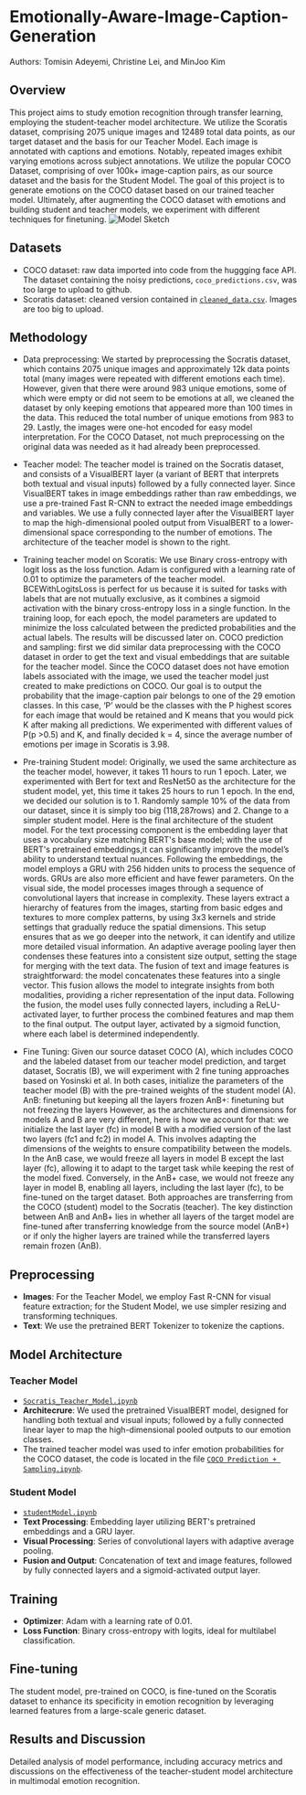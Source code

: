 # Emotionally-Aware-Image-Caption-Generation
Authors: Tomisin Adeyemi, Christine Lei, and MinJoo Kim

## Overview
This project aims to study emotion recognition through transfer learning, employing the student-teacher model architecture. We utilize the Scoratis dataset, comprising 2075 unique images and 12489 total data points, as our target dataset and the basis for our Teacher Model. Each image is annotated with captions and emotions. Notably, repeated images exhibit varying emotions across subject annotations. We utilize the popular COCO Dataset, comprising of over 100k+ image-caption pairs, as our source dataset and the basis for the Student Model. The goal of this project is to generate emotions on the COCO dataset based on our trained teacher model. Ultimately, after augmenting the COCO dataset with emotions and building student and teacher models, we experiment with different techniques for finetuning.
![Model Sketch](https://github.com/Christine-Lei/Emotionally-Aware-Image-Caption-Generation/assets/98556351/3cf2db35-6b0a-49b4-b089-e596a0a8239e)

## Datasets
- COCO dataset: raw data imported into code from the huggging face API. The dataset containing the noisy predictions, `coco_predictions.csv`, was too large to upload to github.
- Scoratis dataset: cleaned version contained in [`cleaned_data.csv`](https://github.com/Christine-Lei/Emotionally-Aware-Image-Caption-Generation/blob/main/cleaned_data.csv). Images are too big to upload.

## Methodology
- Data preprocessing: We started by preprocessing the Socratis dataset, which contains 2075 unique images and approximately 12k data points total (many images were repeated with different emotions each time). However, given that there were around 983 unique emotions, some of which were empty or did not seem to be emotions at all, we cleaned the dataset by only keeping emotions that appeared more than 100 times in the data. This reduced the total number of unique emotions from 983 to 29. Lastly, the images were one-hot encoded for easy model interpretation. For the COCO Dataset, not much preprocessing on the original data was needed as it had already been preprocessed.

- Teacher model: The teacher model is trained on the Socratis dataset, and consists of a VisualBERT layer (a variant of BERT that interprets both textual and visual inputs) followed by a fully connected layer. Since VisualBERT takes in image embeddings rather than raw embeddings, we use a pre-trained Fast R-CNN to extract the needed image embeddings and variables. We use a fully connected layer after the VisualBERT layer to map the high-dimensional pooled output from VisualBERT to a lower-dimensional space corresponding to the number of emotions. The architecture of the teacher model is shown to the right.

- Training teacher model on Scoratis: We use Binary cross-entropy with logit loss as the loss function.  Adam is configured with a learning rate of 0.01 to optimize the parameters of the teacher model. BCEWithLogitsLoss is perfect for us because it is suited for tasks with labels that are not mutually exclusive, as it combines a sigmoid activation with the binary cross-entropy loss in a single function. In the training loop, for each epoch, the model parameters are updated to minimize the loss calculated between the predicted probabilities and the actual labels. The results will be discussed later on. 
COCO prediction and sampling: first we did similar data preprocessing with the COCO dataset in order to get the text and visual embeddings that are suitable for the teacher model. Since the COCO dataset does not have emotion labels associated with the image, we used the teacher model just created to make predictions on COCO. Our goal is to output the probability that the image-caption pair belongs to one of the 29 emotion classes. In this case, ‘P’ would be the classes with the P highest scores for each image that would be retained and K means that you would pick K after making all predictions. We experimented with different values of P(p >0.5) and K, and finally decided k = 4, since the average number of emotions per image in Scoratis is 3.98. 
- Pre-training Student model: Originally, we used the same architecture as the teacher model, however, it takes 11 hours to run 1 epoch. Later, we experimented with Bert for text and ResNet50 as the architecture for the student model, yet, this time it takes 25 hours to run 1 epoch. In the end, we decided our solution is to 1. Randomly sample 10% of the data from our dataset, since it is simply too big (118,287rows) and 2. Change to a simpler student model. Here is the final architecture of the student model. For the text processing component is the embedding layer that uses a vocabulary size matching BERT's base model; with the use of BERT's pretrained embeddings,it can significantly improve the model’s ability to understand textual nuances. Following the embeddings, the model employs a GRU with 256 hidden units to process the sequence of words. GRUs are also more efficient and have fewer parameters. On the visual side, the model processes images through a sequence of convolutional layers that increase in complexity. These layers extract a hierarchy of features from the images, starting from basic edges and textures to more complex patterns, by using 3x3 kernels and stride settings that gradually reduce the spatial dimensions. This setup ensures that as we go deeper into the network, it can identify and utilize more detailed visual information. An adaptive average pooling layer then condenses these features into a consistent size output, setting the stage for merging with the text data. The fusion of text and image features is straightforward: the model concatenates these features into a single vector. This fusion allows the model to integrate insights from both modalities, providing a richer representation of the input data. Following the fusion, the model uses fully connected layers, including a ReLU-activated layer, to further process the combined features and map them to the final output. The output layer, activated by a sigmoid function, where each label is determined independently.
- Fine Tuning: Given our source dataset COCO (A), which includes COCO and the labeled dataset from our teacher model prediction, and target dataset, Socratis (B), we will experiment with 2 fine tuning approaches based on Yosinski et al. In both cases, initialize the parameters of the teacher model (B) with the pre-trained weights of the student model (A).
AnB: finetuning but keeping all the layers frozen
AnB+: finetuning but not freezing the layers
However, as the architectures and dimensions for models A and B are very different, here is how we account for that: we initialize the last layer (fc) in model B with a modified version of the last two layers (fc1 and fc2) in model A. This involves adapting the dimensions of the weights to ensure compatibility between the models. In the AnB case, we would freeze all layers in model B except the last layer (fc), allowing it to adapt to the target task while keeping the rest of the model fixed. Conversely, in the AnB+ case, we would not freeze any layer in model B, enabling all layers, including the last layer (fc), to be fine-tuned on the target dataset. Both approaches are transferring from the COCO (student) model to the Socratis (teacher). The key distinction between AnB and AnB+ lies in whether all layers of the target model are fine-tuned after transferring knowledge from the source model (AnB+) or if only the higher layers are trained while the transferred layers remain frozen (AnB). 


## Preprocessing
- **Images**: For the Teacher Model, we employ Fast R-CNN for visual feature extraction; for the Student Model, we use simpler resizing and transforming techniques.
- **Text**: We use the pretrained BERT Tokenizer to tokenize the captions.

## Model Architecture
### Teacher Model
- [`Socratis_Teacher_Model.ipynb`](https://github.com/Christine-Lei/Emotionally-Aware-Image-Caption-Generation/blob/main/Socratis_Teacher_Model.ipynb)
- **Architecrure**: We used the pretrained VisualBERT model, designed for handling both textual and visual inputs; followed by a fully connected linear layer to map the high-dimensional pooled outputs to our emotion classes.
-  The trained teacher model was used to infer emotion probabilities for the COCO dataset, the code is located in the file [`COCO Prediction + Sampling.ipynb`](https://github.com/Christine-Lei/Emotionally-Aware-Image-Caption-Generation/blob/main/COCO%20Prediction%20%2B%20Sampling.ipynb).

### Student Model
- [`studentModel.ipynb`](https://github.com/Christine-Lei/Emotionally-Aware-Image-Caption-Generation/blob/main/studentModel.ipynb)
- **Text Processing**: Embedding layer utilizing BERT's pretrained embeddings and a GRU layer.
- **Visual Processing**: Series of convolutional layers with adaptive average pooling.
- **Fusion and Output**: Concatenation of text and image features, followed by fully connected layers and a sigmoid-activated output layer.

## Training
- **Optimizer**: Adam with a learning rate of 0.01.
- **Loss Function**: Binary cross-entropy with logits, ideal for multilabel classification.

## Fine-tuning
The student model, pre-trained on COCO, is fine-tuned on the Scoratis dataset to enhance its specificity in emotion recognition by leveraging learned features from a large-scale generic dataset.

## Results and Discussion
Detailed analysis of model performance, including accuracy metrics and discussions on the effectiveness of the teacher-student model architecture in multimodal emotion recognition.
